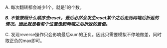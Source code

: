 A. 每次翻转都会减少1个，就是1的个数。

***B. 不管按照什么顺序去reset，最后必然会发生reset某个之后走到两端后折返的情况。因此就是看每个位置走到两端之后折返的最值。***

C. 发现reverse操作只会影响最后sum的正负。因此只需要模拟不停地做差，同时取正负的max即可。
